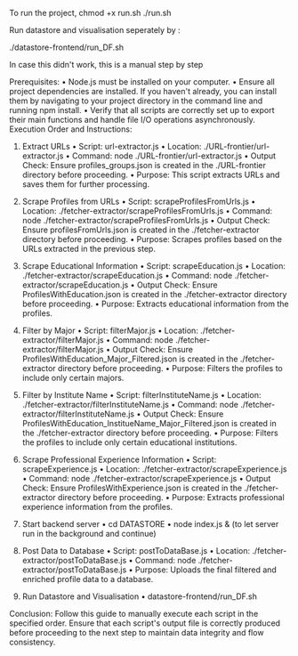 To run the project, 
chmod +x run.sh
./run.sh

Run datastore and visualisation seperately by :

./datastore-frontend/run_DF.sh

In case this didn't work, this is a manual step by step

Prerequisites:
•	Node.js must be installed on your computer.
•	Ensure all project dependencies are installed. If you haven't already, you can install them by navigating to your project directory in the command line and running npm install.
•	Verify that all scripts are correctly set up to export their main functions and handle file I/O operations asynchronously.
Execution Order and Instructions:
1.	Extract URLs
•	Script: url-extractor.js
•	Location: ./URL-frontier/url-extractor.js
•	Command: node ./URL-frontier/url-extractor.js
•	Output Check: Ensure profiles_groups.json is created in the ./URL-frontier directory before proceeding.
•	Purpose: This script extracts URLs and saves them for further processing.

2.	Scrape Profiles from URLs
•	Script: scrapeProfilesFromUrls.js
•	Location: ./fetcher-extractor/scrapeProfilesFromUrls.js
•	Command: node ./fetcher-extractor/scrapeProfilesFromUrls.js
•	Output Check: Ensure profilesFromUrls.json is created in the ./fetcher-extractor directory before proceeding.
•	Purpose: Scrapes profiles based on the URLs extracted in the previous step.
3.	Scrape Educational Information
•	Script: scrapeEducation.js
•	Location: ./fetcher-extractor/scrapeEducation.js
•	Command: node ./fetcher-extractor/scrapeEducation.js
•	Output Check: Ensure ProfilesWithEducation.json is created in the ./fetcher-extractor directory before proceeding.
•	Purpose: Extracts educational information from the profiles.
4.	Filter by Major
•	Script: filterMajor.js
•	Location: ./fetcher-extractor/filterMajor.js
•	Command: node ./fetcher-extractor/filterMajor.js
•	Output Check: Ensure ProfilesWithEducation_Major_Filtered.json is created in the ./fetcher-extractor directory before proceeding.
•	Purpose: Filters the profiles to include only certain majors.
5.	Filter by Institute Name
•	Script: filterInstituteName.js
•	Location: ./fetcher-extractor/filterInstituteName.js
•	Command: node ./fetcher-extractor/filterInstituteName.js
•	Output Check: Ensure ProfilesWithEducation_InstitueName_Major_Filtered.json is created in the ./fetcher-extractor directory before proceeding.
•	Purpose: Filters the profiles to include only certain educational institutions.
6.	Scrape Professional Experience Information
•	Script: scrapeExperience.js
•	Location: ./fetcher-extractor/scrapeExperience.js
•	Command: node ./fetcher-extractor/scrapeExperience.js
•	Output Check: Ensure ProfilesWithExperience.json is created in the ./fetcher-extractor directory before proceeding.
•	Purpose: Extracts professional experience information from the profiles.
7.	Start backend server
•	cd DATASTORE
•	node index.js & (to let server run in the background and continue)
8. 	Post Data to Database
•	Script: postToDataBase.js
•	Location: ./fetcher-extractor/postToDataBase.js
•	Command: node ./fetcher-extractor/postToDataBase.js
•	Purpose: Uploads the final filtered and enriched profile data to a database.
9. Run Datastore and Visualisation
•	datastore-frontend/run_DF.sh 

Conclusion: Follow this guide to manually execute each script in the specified order. Ensure that each script's output file is correctly produced before proceeding to the next step to maintain data integrity and flow consistency.


